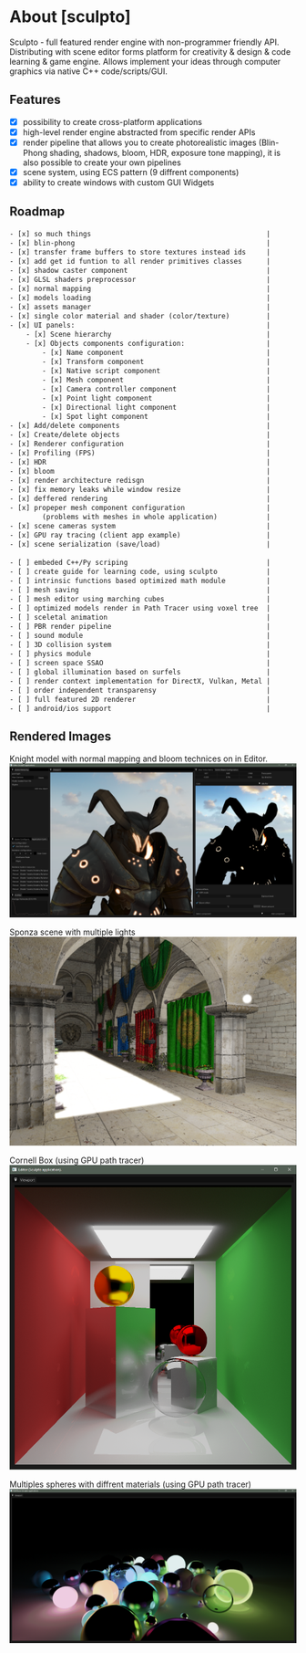# About [sculpto]
Sculpto - full featured render engine with non-programmer friendly API.
Distributing with scene editor forms platform for creativity & design & code learning & game engine.
Allows implement your ideas through computer graphics via native C++ code/scripts/GUI.

## Features
- [x] possibility to create cross-platform applications
- [x] high-level render engine abstracted from specific render APIs
- [x] render pipeline that allows you to create photorealistic images (Blin-Phong shading, shadows, bloom, HDR, exposure tone mapping), it is also possible to create your own pipelines
- [x] scene system, using ECS pattern (9 diffrent components)
- [x] ability to create windows with custom GUI Widgets

## Roadmap
    - [x] so much things                                           |
    - [x] blin-phong                                               |
    - [x] transfer frame buffers to store textures instead ids     |
    - [x] add get id funtion to all render primitives classes      |
    - [x] shadow caster component                                  |
    - [x] GLSL shaders preprocessor                                |
    - [x] normal mapping                                           |
    - [x] models loading                                           |
    - [x] assets manager                                           |
    - [x] single color material and shader (color/texture)         |
    - [x] UI panels:                                               |
        - [x] Scene hierarchy                                      |
        - [x] Objects components configuration:                    | 
            - [x] Name component                                   |
            - [x] Transform component                              |
            - [x] Native script component                          |
            - [x] Mesh component                                   |
            - [x] Camera controller component                      |
            - [x] Point light component                            |
            - [x] Directional light component                      |
            - [x] Spot light component                             |
    - [x] Add/delete components                                    |
    - [x] Create/delete objects                                    |
    - [x] Renderer configuration                                   |
    - [x] Profiling (FPS)                                          |
    - [x] HDR                                                      |
    - [x] bloom                                                    |
    - [x] render architecture redisgn                              |
    - [x] fix memory leaks while window resize                     |
    - [x] deffered rendering                                       |
    - [x] propeper mesh component configuration                    |
            (problems with meshes in whole application)            |
    - [x] scene cameras system                                     |
    - [x] GPU ray tracing (client app example)                     |
    - [x] scene serialization (save/load)                          |
    
    - [ ] embeded C++/Py scriping                                  |                                          
    - [ ] create guide for learning code, using sculpto            |
    - [ ] intrinsic functions based optimized math module          |
    - [ ] mesh saving                                              |
    - [ ] mesh editor using marching cubes                         |
    - [ ] optimized models render in Path Tracer using voxel tree  |
    - [ ] sceletal animation                                       |
    - [ ] PBR render pipeline                                      |
    - [ ] sound module                                             |
    - [ ] 3D collision system                                      |
    - [ ] physics module                                           |
    - [ ] screen space SSAO                                        |
    - [ ] global illumination based on surfels                     |
    - [ ] render context implementation for DirectX, Vulkan, Metal |
    - [ ] order independent transparensy                           |
    - [ ] full featured 2D renderer                                |
    - [ ] android/ios support                                      |                                                         

## Rendered Images
Knight model with normal mapping and bloom technices on in Editor.
![Model with normal maps](https://github.com/sabitov-kirill/sculpto/blob/main/docs/images/normal_mapping_and_bloom_on.png)

Sponza scene with multiple lights
![Sponza](https://github.com/sabitov-kirill/sculpto/blob/main/docs/images/render_pass_funal.png)

Cornell Box (using GPU path tracer)
![Cornell Box](https://github.com/sabitov-kirill/sculpto/blob/main/docs/images/pathtracer_cornell_box.png)

Multiples spheres with diffrent materials (using GPU path tracer)
![Spheres](https://github.com/sabitov-kirill/sculpto/blob/main/docs/images/pathtracer_spheres.png)


